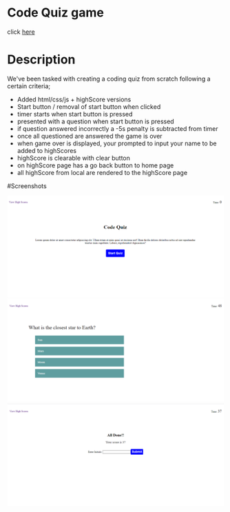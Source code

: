 # Code Quiz game

click [here](https://mrasheed1991.github.io/code_quiz/)

# Description

We've been tasked with creating a coding quiz from scratch following a certain criteria;

- Added html/css/js + highScore versions
- Start button / removal of start button when clicked
- timer starts when start button is pressed
- presented with a question when start button is pressed
- if question answered incorrectly a -5s penalty is subtracted from timer
- once all questioned are answered the game is over
- when game over is displayed, your prompted to input your name to be added to highScores
- highScore is clearable with clear button
- on highScore page has a go back button to home page
- all highScore from local are rendered to the highScore page

#Screenshots

![Screenshot (1)](./assets/screenshots/Screenshot-1.png)
![Screenshot (2)](./assets/screenshots/Screenshot-2.png)
![Screenshot (3)](./assets/screenshots/Screenshot-3.png)
